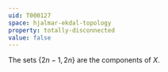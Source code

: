 ```yaml
---
uid: T000127
space: hjalmar-ekdal-topology
property: totally-disconnected
value: false
---
```

The sets $\{2n-1,2n\}$ are the components of $X$.


